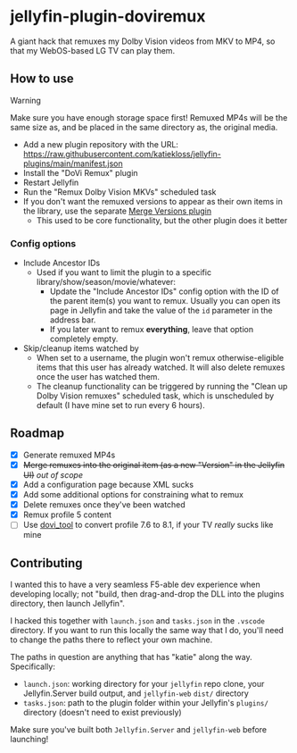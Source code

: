 # jellyfin-plugin-doviremux
A giant hack that remuxes my Dolby Vision videos from MKV to MP4, so that my WebOS-based LG TV can play them.

## How to use
> [!WARNING]
>  Make sure you have enough storage space first! Remuxed MP4s will be the same size as, and be placed in the same directory as, the original media.

- Add a new plugin repository with the URL: https://raw.githubusercontent.com/katiekloss/jellyfin-plugins/main/manifest.json
- Install the "DoVi Remux" plugin
- Restart Jellyfin
- Run the "Remux Dolby Vision MKVs" scheduled task
- If you don't want the remuxed versions to appear as their own items in the library, use the separate [Merge Versions plugin](https://github.com/danieladov/jellyfin-plugin-mergeversions)
  - This used to be core functionality, but the other plugin does it better

### Config options
- Include Ancestor IDs
  - Used if you want to limit the plugin to a specific library/show/season/movie/whatever:
    - Update the "Include Ancestor IDs" config option with the ID of the parent item(s) you want to remux. Usually you can open its page in Jellyfin and take the value of the `id` parameter in the address bar.
    - If you later want to remux **everything**, leave that option completely empty.
- Skip/cleanup items watched by
  - When set to a username, the plugin won't remux otherwise-eligible items that this user has already watched. It will also delete remuxes once the user has watched them.
  - The cleanup functionality can be triggered by running the "Clean up Dolby Vision remuxes" scheduled task, which is unscheduled by default (I have mine set to run every 6 hours).

## Roadmap
- [x] Generate remuxed MP4s
- [x] ~~Merge remuxes into the original item (as a new "Version" in the Jellyfin UI)~~ *out of scope*
- [x] Add a configuration page because XML sucks
- [x] Add some additional options for constraining what to remux
- [x] Delete remuxes once they've been watched
- [x] Remux profile 5 content
- [ ] Use [dovi_tool](https://github.com/quietvoid/dovi_tool) to convert profile 7.6 to 8.1, if your TV *really* sucks like mine

## Contributing
I wanted this to have a very seamless F5-able dev experience when developing locally; not "build, then drag-and-drop the DLL into the plugins directory, then launch Jellyfin".

I hacked this together with `launch.json` and `tasks.json` in the `.vscode` directory. If you want to run this locally the same way that I do, you'll need to change the paths there to reflect your own machine.

The paths in question are anything that has "katie" along the way. Specifically:
- `launch.json`: working directory for your `jellyfin` repo clone, your Jellyfin.Server build output, and `jellyfin-web` `dist/` directory
- `tasks.json`: path to the plugin folder within your Jellyfin's `plugins/` directory (doesn't need to exist previously)

Make sure you've built both `Jellyfin.Server` and `jellyfin-web` before launching!
